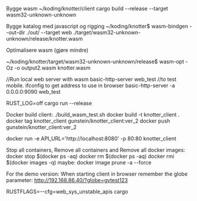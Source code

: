 Bygge wasm
~/koding/knotter/client   cargo build --release --target wasm32-unknown-unknown

Bygge katalog med javascript og rigging
~/koding/knotter$ wasm-bindgen --out-dir ./out/ --target web ./target/wasm32-unknown-unknown/release/knotter.wasm 

Optimalisere wasm (gjøre mindre)

~/koding/knotter/target/wasm32-unknown-unknown/release$ wasm-opt -Oz -o output2.wasm knotter.wasm

//Run local web server with wasm
basic-http-server web_test
//to test mobile. ifconfig to get address to use in browser
basic-http-server -a 0.0.0.0:9090 web_test


RUST_LOG=off cargo run --release

Docker build client:
./build_wasm_test.sh
docker build -t knotter_client .
docker tag knotter_client gunstein/knotter_client:ver_2
docker push gunstein/knotter_client:ver_2

docker run -e API_URL='http://localhost:8080' -p 80:80 knotter_client

Stop all containers, Remove all containers and Remove all docker images:
docker stop $(docker ps -aq)
docker rm $(docker ps -aq)
docker rmi $(docker images -q)
maybe:
docker image prune -a --force

For the demo version:
When starting client in browser remember the globe parameter:
http://192.168.86.40/?globe=gvtest123



RUSTFLAGS=--cfg=web_sys_unstable_apis cargo 